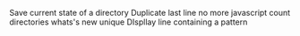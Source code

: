 Save current state of a directory
Duplicate last line
no more javascript
count directories
whats's new
unique
DIspllay line containing a pattern
